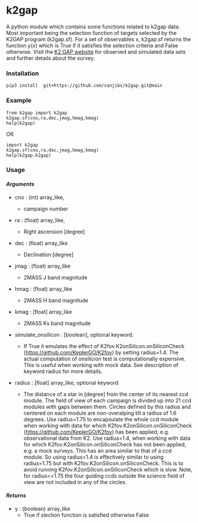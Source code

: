 # k2gap
A python module which contains some functions related to k2gap data. Most important being the selection function of targets selected by the K2GAP program (k2gap.sf). For a set of observables x, k2gap.sf returns the function y(x) which is True if it satisfies the selection criteria and False otherwise.
Visit the [K2 GAP website](http://www.physics.usyd.edu.au/k2gap/) for observed and simulated data sets and further  details about the survey.


### Installation

    pip3 install  git+https://github.com/sanjibs/k2gap.git@main

### Example

    from k2gap import k2gap
    k2gap.sf(cno,ra,dec,jmag,hmag,kmag)
    help(k2gap)

OR

    import k2gap
    k2gap.sf(cno,ra,dec,jmag,hmag,kmag)
    help(k2gap.k2gap)

### Usage  

#### *Arguments*

* cno : (int) array_like, 
    - campaign number

* ra : (float) array_like, 
    - Right ascension [degree]

* dec : (float) array_like
    -  Declination  [degree]

* jmag : (float) array_like
    - 2MASS J band magnitude 

* hmag : (float) array_like
    - 2MASS H band magnitude 

* kmag : [float] array_like 
    - 2MASS Ks band magnitude 

* simulate_onsilicon : [boolean], optional keyword. 
    - If True it emulates the effect of K2fov.K2onSilicon.onSiliconCheck (https://github.com/KeplerGO/K2fov) by setting radius=1.4. The actual computation of onsilicion test is computationally expensive.  This is useful when working with mock data. See description of keyword radius for more details.

* radius : [float] array_like, optional keyword
    - The distance of a star in [degree] from the center of its nearest ccd module. The field of view of each campaign is divided up into 21 ccd modules with gaps between them. Circles defined by this radius and centered on each module are non-overalping till a radius of 1.6 degrees. Use radius=1.75 to encapsulate the whole ccd module when working with data for which K2fov.K2onSilicon.onSiliconCheck (https://github.com/KeplerGO/K2fov) has been applied, e.g. observational data from K2. Use radius=1.4, when working with data for which K2fov.K2onSilicon.onSiliconCheck has not been applied, e.g. a mock surveys. This has an area similar to that of a ccd module. So using radius=1.4 is effectively similar to using radius=1.75 but with K2fov.K2onSilicon.onSiliconCheck. This is to avoid running K2fov.K2onSilicon.onSiliconCheck which is slow. Note, for radius<=1.75 the four guiding ccds outside the science field of view are not included in any of the circles.

#### *Returns*

* y : (boolean) array_like
    - True if slection function is satisfied otherwise False  

